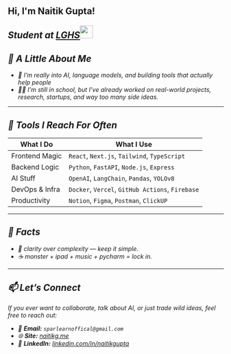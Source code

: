 <h2> Hi, I'm Naitik Gupta! 

<p><em>Student at <a href="https://www.lghs.net/">LGHS</a><img src="https://media.giphy.com/media/fYSnHlufseco8Fh93Z/giphy.gif" width="30">

## 🧠 A Little About Me

- 🤖 I’m really into AI, language models, and building tools that actually help people
- 🧑‍🎓 I’m still in school, but I’ve already worked on real-world projects, research, startups, and way too many side ideas.

---

## 🧰 Tools I Reach For Often

| What I Do         | What I Use                                  |
|------------------|---------------------------------------------|
| Frontend Magic   | `React`, `Next.js`, `Tailwind`, `TypeScript` |
| Backend Logic    | `Python`, `FastAPI`, `Node.js`, `Express`   |
| AI Stuff         | `OpenAI`, `LangChain`, `Pandas`, `YOLOv8`   |
| DevOps & Infra   | `Docker`, `Vercel`, `GitHub Actions`, `Firebase` |
| Productivity     | `Notion`, `Figma`, `Postman`, `ClickUP`      |

---

## 💬 Facts

- 🧠 clarity over complexity — keep it simple.
- ☕ monster + ipad + music + pycharm = lock in.

---

## 📫 Let’s Connect

If you ever want to collaborate, talk about AI, or just trade wild ideas, feel free to reach out:

- 📮 **Email:** `sparlearnoffical@gmail.com`
- 🌐 **Site:** [naitikg.me](https://naitikg.me)
- 💼 **LinkedIn:** [linkedin.com/in/naitikgupta](https://www.linkedin.com/in/naitikpgupta/)
